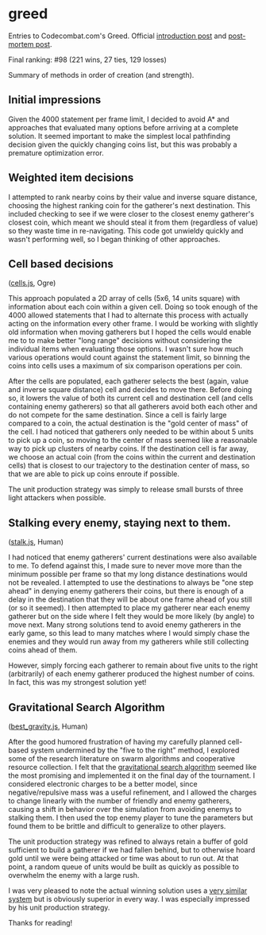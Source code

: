greed
=====

Entries to Codecombat.com's Greed.
Official [introduction post](http://blog.codecombat.com/multiplayer-programming-tournament) and [post-mortem post](http://blog.codecombat.com/a-31-trillion-390-billion-statement-programming-war-between-545-wizards).

Final ranking: #98 (221 wins, 27 ties, 129 losses)

Summary of methods in order of creation (and strength).

## Initial impressions

Given the 4000 statement per frame limit, I decided to avoid A* and approaches that evaluated many options before arriving at a complete solution.
It seemed important to make the simplest local pathfinding decision given the quickly changing coins list, but this was probably a premature optimization error.

## Weighted item decisions

I attempted to rank nearby coins by their value and inverse square distance, choosing the highest ranking coin for the gatherer's next destination.
This included checking to see if we were closer to the closest enemy gatherer's closest coin, which meant we should steal it from them (regardless of value) so they waste time in re-navigating.
This code got unwieldy quickly and wasn't performing well, so I began thinking of other approaches.

## Cell based decisions 

([cells.js](https://github.com/justinstimatze/greed/blob/master/cells.js), Ogre)

This approach populated a 2D array of cells (5x6, 14 units square) with information about each coin within a given cell.
Doing so took enough of the 4000 allowed statements that I had to alternate this process with actually acting on the information every other frame. 
I would be working with slightly old information when moving gatherers but I hoped the cells would enable me to to make better "long range" decisions without considering the individual items when evaluating those options.
I wasn't sure how much various operations would count against the statement limit, so binning the coins into cells uses a maximum of six comparison operations per coin.

After the cells are populated, each gatherer selects the best (again, value and inverse square distance) cell and decides to move there. Before doing so, it lowers the value of both its current cell and destination cell (and cells containing enemy gatherers) so that all gatherers avoid both each other and do not compete for the same destination.
Since a cell is fairly large compared to a coin, the actual destination is the "gold center of mass" of the cell.
I had noticed that gatherers only needed to be within about 5 units to pick up a coin, so moving to the center of mass seemed like a reasonable way to pick up clusters of nearby coins.
If the destination cell is far away, we choose an actual coin (from the coins within the current and destination cells) that is closest to our trajectory to the destination center of mass, so that we are able to pick up coins enroute if possible.

The unit production strategy was simply to release small bursts of three light attackers when possible.

## Stalking every enemy, staying next to them.

([stalk.js](https://github.com/justinstimatze/greed/blob/master/stalk.js), Human)

I had noticed that enemy gatherers' current destinations were also available to me.
To defend against this, I made sure to never move more than the minimum possible per frame so that my long distance destinations would not be revealed.
I attempted to use the destinations to always be "one step ahead" in denying enemy gatherers their coins, but there is enough of a delay in the destination that they will be about one frame ahead of you still (or so it seemed).
I then attempted to place my gatherer near each enemy gatherer but on the side where I felt they would be more likely (by angle) to move next.
Many strong solutions tend to avoid enemy gatherers in the early game, so this lead to many matches where I would simply chase the enemies and they would run away from my gatherers while still collecting coins ahead of them.

However, simply forcing each gatherer to remain about five units to the right (arbitrarily) of each enemy gatherer produced the highest number of coins.
In fact, this was my strongest solution yet!

## Gravitational Search Algorithm

([best_gravity.js](https://github.com/justinstimatze/greed/blob/master/best_gravity.js), Human)

After the good humored frustration of having my carefully planned cell-based system undermined by the "five to the right" method, I explored some of the research literature on swarm algorithms and cooperative resource collection.
I felt that the [gravitational search algorithm](http://en.wikipedia.org/wiki/Swarm_intelligence#Gravitational_search_algorithm) seemed like the most promising and implemented it on the final day of the tournament.
I considered electronic charges to be a better model, since negative/repulsive mass was a useful refinement, and I allowed the charges to change linearly with the number of friendly and enemy gatherers, causing a shift in behavior over the simulation from avoiding enemys to stalking them.
I then used the top enemy player to tune the parameters but found them to be brittle and difficult to generalize to other players.

The unit production strategy was refined to always retain a buffer of gold sufficient to build a gatherer if we had fallen behind, but to otherwise hoard gold until we were being attacked or time was about to run out. 
At that point, a random queue of units would be built as quickly as possible to overwhelm the enemy with a large rush. 

I was very pleased to note the actual winning solution uses a [very similar system](https://gist.github.com/schmatz/4d216782b46d73c45813#file-greed_human-js-L144-L221) but is obviously superior in every way. I was especially impressed by his unit production strategy.

Thanks for reading!
